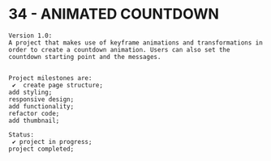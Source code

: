 # 34 - ANIMATED COUNTDOWN

    Version 1.0:
    A project that makes use of keyframe animations and transformations in order to create a countdown animation. Users can also set the countdown starting point and the messages.


    Project milestones are:
     ✔  create page structure;
    add styling;
    responsive design;
    add functionality;
    refactor code;
    add thumbnail;

    Status:
     ✔ project in progress;
    project completed;
